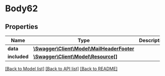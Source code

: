 # Body62

## Properties
Name | Type | Description | Notes
------------ | ------------- | ------------- | -------------
**data** | [**\Swagger\Client\Model\MailHeaderFooter**](MailHeaderFooter.md) |  | [optional] 
**included** | [**\Swagger\Client\Model\Resource[]**](Resource.md) |  | [optional] 

[[Back to Model list]](../../README.md#documentation-for-models) [[Back to API list]](../../README.md#documentation-for-api-endpoints) [[Back to README]](../../README.md)

